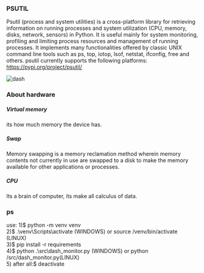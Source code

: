 ### PSUTIL

Psutil (process and system utilities) is a cross-platform library for retrieving information on running processes and system utilization (CPU, memory, disks, network, sensors) in Python. It is useful mainly for system monitoring, profiling and limiting process resources and management of running processes. It implements many functionalities offered by classic UNIX command line tools such as ps, top, iotop, lsof, netstat, ifconfig, free and others. psutil currently supports the following platforms:
<br>
https://pypi.org/project/psutil/


![dash](https://user-images.githubusercontent.com/88283829/176066200-3fdc007b-ecc8-4b21-8b9b-7e4fbb931bd6.png)


### About hardware

<h5>Virtual memory</h5>
its how much memory the device has.
<br>

<h5>Swap</h5>
Memory swapping is a memory reclamation method wherein memory contents not currently in use are swapped to a disk to make the memory available for other applications or processes.
<br>

<h5>CPU</h5>
Its a brain of computer, its make all calculus of data.
<br>

### ps

use:
    1)$ python -m venv venv
    <br>
    2)$ .\venv\Scripts\activate (WINDOWS) or source /venv/bin/activate (LINUX)
    <br>
    3)$ pip install -r requirements
    <br>
    4)$ python .\src\dash_monitor.py (WINDOWS) or python /src/dash_monitor.py(LINUX)
    <br>
    5) after all:$ deactivate
<br>

